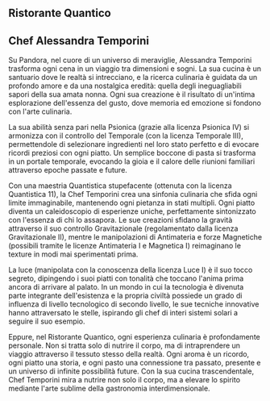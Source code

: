 ## Ristorante Quantico

## Chef Alessandra Temporini

Su Pandora, nel cuore di un universo di meraviglie, Alessandra Temporini trasforma ogni cena in un viaggio tra dimensioni e sogni. La sua cucina è un santuario dove le realtà si intrecciano, e la ricerca culinaria è guidata da un profondo amore e da una nostalgica eredità: quella degli ineguagliabili sapori della sua amata nonna. Ogni sua creazione è il risultato di un'intima esplorazione dell'essenza del gusto, dove memoria ed emozione si fondono con l'arte culinaria.

La sua abilità senza pari nella Psionica (grazie alla licenza Psionica IV) si armonizza con il controllo del Temporale (con la licenza Temporale III), permettendole di selezionare ingredienti nel loro stato perfetto e di evocare ricordi preziosi con ogni piatto. Un semplice boccone di pasta si trasforma in un portale temporale, evocando la gioia e il calore delle riunioni familiari attraverso epoche passate e future.

Con una maestria Quantistica stupefacente (ottenuta con la licenza Quantistica 11), la Chef Temporini crea una sinfonia culinaria che sfida ogni limite immaginabile, mantenendo ogni pietanza in stati multipli. Ogni piatto diventa un caleidoscopio di esperienze uniche, perfettamente sintonizzato con l'essenza di chi lo assapora. Le sue creazioni sfidano la gravità attraverso il suo controllo Gravitazionale (regolamentato dalla licenza Gravitazionale II), mentre le manipolazioni di Antimateria e forze Magnetiche (possibili tramite le licenze Antimateria I e Magnetica I) reimaginano le texture in modi mai sperimentati prima.

La luce (manipolata con la conoscenza della licenza Luce I) è il suo tocco segreto, dipingendo i suoi piatti con tonalità che toccano l'anima prima ancora di arrivare al palato. In un mondo in cui la tecnologia è divenuta parte integrante dell'esistenza e la propria civiltà possiede un grado di influenza di livello tecnologico di secondo livello, le sue tecniche innovative hanno attraversato le stelle, ispirando gli chef di interi sistemi solari a seguire il suo esempio.

Eppure, nel Ristorante Quantico, ogni esperienza culinaria è profondamente personale. Non si tratta solo di nutrire il corpo, ma di intraprendere un viaggio attraverso il tessuto stesso della realtà. Ogni aroma è un ricordo, ogni piatto una storia, e ogni pasto una connessione tra passato, presente e un universo di infinite possibilità future. Con la sua cucina trascendentale, Chef Temporini mira a nutrire non solo il corpo, ma a elevare lo spirito mediante l'arte sublime della gastronomia interdimensionale.

